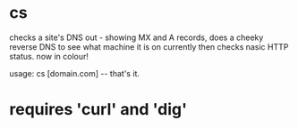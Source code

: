 # cs
checks a site's DNS out - showing MX and A records, does a cheeky reverse DNS to see what machine it is on currently then checks nasic HTTP status. 
now in colour!

usage: cs [domain.com]
-- that's it.

# requires 'curl' and 'dig'
